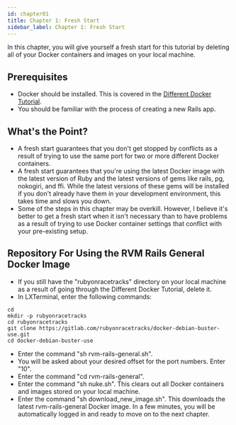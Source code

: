 ```yaml
---
id: chapter01
title: Chapter 1: Fresh Start
sidebar_label: Chapter 1: Fresh Start
---
```


In this chapter, you will give yourself a fresh start for this tutorial by deleting all of your Docker containers and images on your local machine.

## Prerequisites
* Docker should be installed.  This is covered in the [Different Docker Tutorial](https://www.differentdockertutorial.com/).
* You should be familiar with the process of creating a new Rails app.

## What's the Point?
* A fresh start guarantees that you don't get stopped by conflicts as a result of trying to use the same port for two or more different Docker containers.
* A fresh start guarantees that you're using the latest Docker image with the latest version of Ruby and the latest versions of gems like rails, pg, nokogiri, and ffi.  While the latest versions of these gems will be installed if you don't already have them in your development environment, this takes time and slows you down.
* Some of the steps in this chapter may be overkill.  However, I believe it's better to get a fresh start when it isn't necessary than to have problems as a result of trying to use Docker container settings that conflict with your pre-existing setup.

## Repository For Using the RVM Rails General Docker Image
* If you still have the "rubyonracetracks" directory on your local machine as a result of going through the Different Docker Tutorial, delete it.
* In LXTerminal, enter the following commands:
```
cd
mkdir -p rubyonracetracks
cd rubyonracetracks
git clone https://gitlab.com/rubyonracetracks/docker-debian-buster-use.git
cd docker-debian-buster-use
```
* Enter the command "sh rvm-rails-general.sh".
* You will be asked about your desired offset for the port numbers. Enter "10".
* Enter the command "cd rvm-rails-general".
* Enter the command "sh nuke.sh".  This clears out all Docker containers and images stored on your local machine.
* Enter the command "sh download_new_image.sh".  This downloads the latest rvm-rails-general Docker image.  In a few minutes, you will be automatically logged in and ready to move on to the next chapter.
